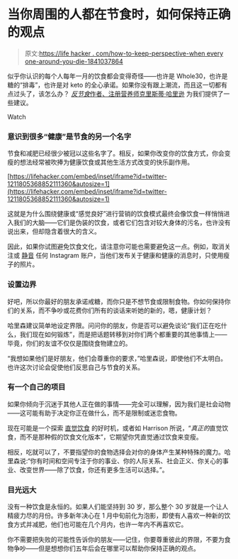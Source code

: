 # 当你周围的人都在节食时，如何保持正确的观点

> 原文:[https://life hacker . com/how-to-keep-perspective-when every one-around-you-die-1841037864](https://lifehacker.com/how-to-keep-perspective-when-everyone-around-you-is-die-1841037864)

似乎你认识的每个人每年一月的饮食都会变得奇怪——也许是 Whole30，也许是糖的“排毒”，也许是对 keto 的全心承诺。如果你没有跟上潮流，而且这一切都有点过头了，该怎么办？ [*反节食*作者、注册营养师克里斯蒂·哈里逊](https://christyharrison.com/) 为我们提供了一些建议。

Watch

### 意识到很多“健康”是节食的另一个名字

节食和减肥已经很少被冠以这些名字了。相反，如果你改变你的饮食方式，你会变瘦的想法经常被吹捧为健康饮食或其他生活方式改变的快乐副作用。

 [https://lifehacker.com/embed/inset/iframe?id=twitter-1211805368852111360&autosize=1](https://lifehacker.com/embed/inset/iframe?id=twitter-1211805368852111360&autosize=1) 

这就是为什么围绕健康或“感觉良好”进行营销的饮食模式最终会像饮食一样悄悄进入我们的大脑——它们是伪装的饮食，或者它们包含对较大身体的污名，也许没有说出来，但却隐含着很大的含义。

因此，如果你试图避免饮食文化，请注意你可能也需要避免这一点。例如，取消关注或 [静音](https://vitals.lifehacker.com/mute-all-your-friends-who-have-annoying-resolutions-1840829735) 任何 Instagram 账户，当他们发布关于健康和健康的消息时，只使用瘦子的照片。

### 设置边界

好吧，所以你最好的朋友承诺戒糖，而你只是不想节食或限制食物。你如何保持你们的关系，而不争吵或花费你们所有的谈话来听她的新的，嗯，健康计划？

哈里森建议简单地设定界限。问问你的朋友，你是否可以避免谈论“我们正在吃什么，我们现在如何锻炼”，而是把话题转移到对你们两个都重要的其他事情上——毕竟，你们的友谊不仅仅是围绕食物建立的。

“我想如果他们是好朋友，他们会尊重你的要求，”哈里森说，即使他们不太明白。也许这次讨论会促使他们反思自己与节食的关系。

### 有一个自己的项目

如果你倾向于沉迷于其他人正在做的事情——完全可以理解，因为我们是社会动物——这可能有助于决定你正在做什么，而不是限制或迷恋食物。

现在可能是一个探索 [直觉饮食](https://lifehacker.com/a-beginner-s-guide-to-intuitive-eating-1832765380) 的好时机，或者如 Harrison 所说，“*真正的*直觉饮食，而不是那种假的饮食文化版本”，它期望你凭直觉通过饮食来变瘦。

相反，吃就可以了，不要指望你的食物选择会对你的身体产生某种特殊的魔力。哈里森说:“你有时间和空间专注于你的事业、你的人际关系、社会正义、你关心的事业、改变世界——除了饮食，你还有更多生活可以选择。”。

### 目光远大

没有一种饮食是永恒的。如果人们能坚持到 30 岁，那么整个 30 岁就是一个让人精疲力尽的月份。许多新年决心在 1 月中旬前化为泡影，即使有人喜欢一种新的饮食方式并减肥，他们也可能在几个月内，也许一年内不再喜欢它。

你不需要把失败的可能性告诉你的朋友——记住，你要尊重彼此的界限，不要为食物争吵——但是想想你们五年后会在哪里可以帮助你保持正确的观点。